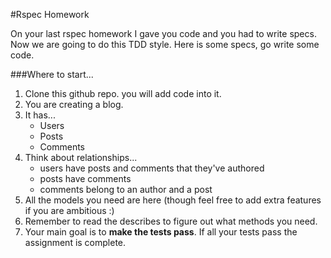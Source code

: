 #Rspec Homework

On your last rspec homework I gave you code and you had to write specs.  
Now we are going to do this TDD style. Here is some specs, go write some code.  

###Where to start...

1. Clone this github repo. you will add code into it.  
2. You are creating a blog.  
3. It has...  
	- Users
	- Posts
	- Comments
4. Think about relationships...  
	- users have posts and comments that they've authored
	- posts have comments
	- comments belong to an author and a post
5. All the models you need are here (though feel free to add extra features if you are ambitious :)  
6. Remember to read the describes to figure out what methods you need.  
7. Your main goal is to **make the tests pass**. If all your tests pass the assignment is complete.  


